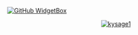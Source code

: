 [![GitHub WidgetBox](https://github-widgetbox.vercel.app/api/profile?username=kysage1&data=followers,repositories,stars,commits&theme=nautilus)](https://github.com/kysage1)


<p align="center">
  <a href="https://github.com/kysage1">
    <img title="kysage1" src="https://github-readme-stats.vercel.app/api/top-langs/?username=kysage1&layout=compact&theme=blue-green&hide_border=true">
  </a>
</p>
